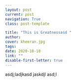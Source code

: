 ```yaml
---
layout: post
current: post
navigation: True
class: post-template

title: "This is Greatnessasd "
author: 
cover: kheeran.jpg
tags: 
date: 2020-10-10
link: ""
disable-first-letter: true
---
```

<p>asdj;ladjkasd jaskdjl asd;l</p>